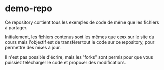 demo-repo
=========
Ce repository contient tous les exemples de code de même que les fichiers à partager.

Initialement, les fichiers contenus sont les mêmes que ceux sur le site du cours mais l'objectif est de transférer tout le code sur ce repository, pour permettre des mises à jour.

Il n'est pas possible d'écrire, mais les "forks" sont permis pour que vous puissiez télécharger le code et proposer des modifications.
